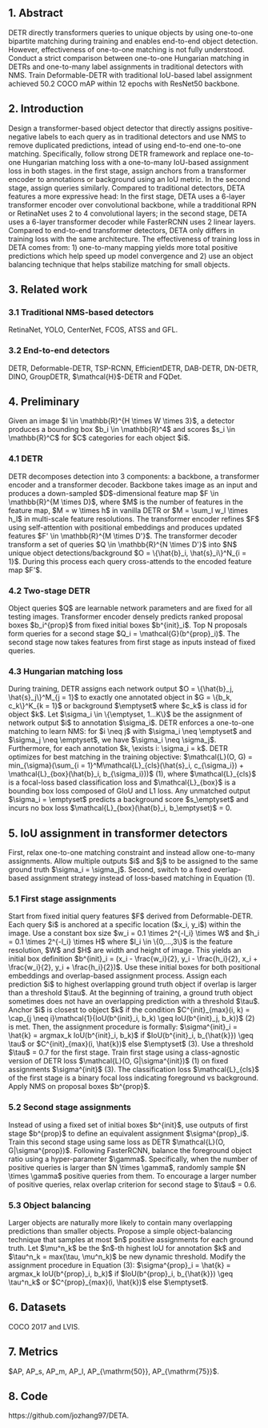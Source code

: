 <h2>1. Abstract</h2>
DETR directly transformers queries to unique objects by using one-to-one bipartite matching during training and enables end-to-end object detection. However, effectiveness of one-to-one matching is not fully understood. Conduct a strict comparison between one-to-one Hungarian matching in DETRs and one-to-many label assignments in traditional detectors with NMS. Train Deformable-DETR with traditional IoU-based label assignment achieved 50.2 COCO mAP within 12 epochs with ResNet50 backbone. 
<h2>2. Introduction</h2>
Design a transformer-based object detector that directly assigns positive-negative labels to each query as in traditional detectors and use NMS to remove duplicated predictions, intead of using end-to-end one-to-one matching. Specifically, follow strong DETR framework and replace one-to-one Hungarian matching loss with a one-to-many IoU-based assignment loss in both stages. in the first stage, assign anchors from a transformer encoder to annotations or background using an IoU metric. In the second stage, assign queries similarly. Compared to traditional detectors, DETA features a more expressive head: In the first stage, DETA uses a 6-layer transformer encoder over convolutional backbone, while a tradditional RPN or RetinaNet uses 2 to 4 convolutional layers; in the second stage, DETA uses a 6-layer transformer decoder while FasterRCNN uses 2 linear layers. Compared to end-to-end transformer detectors, DETA only differs in training loss with the same architecture. The effectiveness of training loss in DETA comes from: 1) one-to-many mapping yields more total positive predictions which help speed up model convergence and 2) use an object balancing technique that helps stabilize matching for small objects.
<h2>3. Related work</h2>
<h3>3.1 Traditional NMS-based detectors</h3>
RetinaNet, YOLO, CenterNet, FCOS, ATSS and GFL.
<h3>3.2 End-to-end detectors</h3>
DETR, Deformable-DETR, TSP-RCNN, EfficientDETR, DAB-DETR, DN-DETR, DINO, GroupDETR, $\mathcal{H}$-DETR and FQDet.
<h2>4. Preliminary</h2>
Given an image $I \in \mathbb{R}^{H \times W \times 3}$, a detector produces a bounding box $b_i \in \mathbb{R}^4$ and scores $s_i \in \mathbb{R}^C$ for $C$ categories for each object $i$. 
<h3>4.1 DETR</h3>
DETR decomposes detection into 3 components: a backbone, a transformer encoder and a transformer decoder. Backbone takes image as an input and produces a down-sampled $D$-dimensional feature map $F \in \mathbb{R}^{M \times D}$, where $M$ is the number of features in the feature map, $M = w \times h$ in vanilla DETR or $M = \sum_l w_l \times h_l$ in multi-scale feature resolutions. The transformer encoder refines $F$ using self-attention with positional embeddings and produces updated features $F' \in \mathbb{R}^{M \times D'}$. The transformer decoder transform a set of queries $Q \in \mathbb{R}^{N \times D'}$ into $N$ unique object detections/background $O = \{\hat{b}_i, \hat{s}_i\}^N_{i = 1}$. During this process each query cross-attends to the encoded feature map $F'$.
<h3>4.2 Two-stage DETR</h3>
Object queries $Q$ are learnable network parameters and are fixed for all testing images. Transformer encoder densely predicts ranked proposal boxes $b_i^{prop}$ from fixed initial boxes $b^{init}_i$. Top N proposals form queries for a second stage $Q_i = \mathcal{G}(b^{prop}_i)$. The second stage now takes features from first stage as inputs instead of fixed queries.
<h3>4.3 Hungarian matching loss</h3>
During training, DETR assigns each network output $O = \{\hat{b}_j, \hat{s}_j\}^M_{j = 1}$ to exactly one annotated object in $G = \{b_k, c_k\}^K_{k = 1}$ or background $\emptyset$ where $c_k$ is class id for object $k$. Let $\sigma_i \in \{\emptyset, 1...K\}$ be the assignment of network output $i$ to annotation $\sigma_i$. DETR enforces a one-to-one matching to learn NMS: for $i \neq j$ with $\sigma_i \neq \emptyset$ and $\sigma_j \neq \emptyset$, we have $\sigma_i \neq \sigma_j$. Furthermore, for each annotation $k, \exists i: \sigma_i = k$. DETR optimizes for best matching in the training objective: $\mathcal{L}(O, G) = min_{\sigma}(\sum_{i = 1}^M\mathcal{L}_{cls}(\hat{s}_i, c_{\sigma_i}) + \mathcal{L}_{box}(\hat{b}_i, b_{\sigma_i}))$ (1), where $\mathcal{L}_{cls}$ is a focal-loss based classification loss and $\mathcal{L}_{box}$ is a bounding box loss composed of GIoU and L1 loss. Any unmatched output $\sigma_i = \emptyset$ predicts a background score $s_\emptyset$ and incurs no box loss $\mathcal{L}_{box}(\hat{b}_i, b_\emptyset)$ = 0.
<h2>5. IoU assignment in transformer detectors</h2>
First, relax one-to-one matching constraint and instead allow one-to-many assignments. Allow multiple outputs $i$ and $j$ to be assigned to the same ground truth $\sigma_i = \sigma_j$. Second, switch to a fixed overlap-based assignment strategy instead of loss-based matching in Equation (1).
<h3>5.1 First stage assignments</h3>
Start from fixed initial query features $F$ derived from Deformable-DETR. Each query $i$ is anchored at a specific location ($x_i, y_i$) within the image. Use a constant box size $w_i = 0.1 \times 2^{-l_i} \times W$ and $h_i = 0.1 \times 2^{-l_i} \times H$ where $l_i \in \{0,...,3\}$ is the feature resolution, $W$ and $H$ are width and height of image. This yields an initial box definition $b^{init}_i = (x_i - \frac{w_i}{2}, y_i - \frac{h_i}{2}, x_i + \frac{w_i}{2}, y_i + \frac{h_i}{2})$. Use these initial boxes for both positional embeddings and overlap-based assignment process. Assign each prediction $i$ to highest overlapping ground truth object if overlap is larger than a threshold $\tau$. At the beginning of training, a ground truth object sometimes does not have an overlapping prediction with a threshold $\tau$. Anchor $i$ is closest to object $k$ if the condition $C^{init}_{max}(i, k) = \cap_{j \neq i}\mathcal{1}{IoU(b^{init}_i, b_k) \geq IoU(b^{init}_j, b_k)}$ (2) is met. Then, the assignment procedure is formally: $\sigma^{init}_i = \hat{k} = argmax_k IoU(b^{init}_i, b_k)$ if $IoU(b^{init}_i, b_{\hat{k}}) \geq \tau$ or $C^{init}_{max}(i, \hat{k})$ else $\emptyset$ (3). Use a threshold $\tau$ = 0.7 for the first stage. Train first stage using a class-agnostic version of DETR loss $\mathcal{L}(O, G|\sigma^{init})$ (1) on fixed assignments $\sigma^{init}$ (3). The classification loss $\mathcal{L}_{cls}$ of the first stage is a binary focal loss indicating foreground vs background. Apply NMS on proposal boxes $b^{prop}$. 
<h3>5.2 Second stage assignments</h3>
Instead of using a fixed set of initial boxes $b^{init}$, use outputs of first stage $b^{prop}$ to define an equivalent assignment $\sigma^{prop}_i$. Train this second stage using same loss as DETR $\mathcal{L}(O, G|\sigma^{prop})$. Following FasterRCNN, balance the foreground object ratio using a hyper-parameter $\gamma$. Specifically, when the number of positive queries is larger than $N \times \gamma$, randomly sample $N \times \gamma$ positive queries from them. To encourage a larger number of positive queries, relax overlap criterion for second stage to $\tau$ = 0.6.
<h3>5.3 Object balancing</h3>
Larger objects are naturally more likely to contain many overlapping predictions than smaller objects. Propose a simple object-balancing technique that samples at most $n$ positive assignments for each ground truth. Let $\mu^n_k$ be the $n$-th highest IoU for annotation $k$ and $\tau^n_k = max(\tau, \mu^n_k)$ be new dynamic threshold. Modify the assignment procedure in Equation (3): $\sigma^{prop}_i = \hat{k} = argmax_k IoU(b^{prop}_i, b_k)$ if $IoU(b^{prop}_i, b_{\hat{k}}) \geq \tau^n_k$ or $C^{prop}_{max}(i, \hat{k})$ else $\emptyset$. 
<h2>6. Datasets</h2>
COCO 2017 and LVIS.
<h2>7. Metrics</h2>
$AP, AP_s, AP_m, AP_l, AP_{\mathrm{50}}, AP_{\mathrm{75}}$.
<h2>8. Code</h2>
https://github.com/jozhang97/DETA.